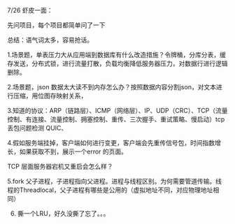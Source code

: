 7/26  虾皮一面：

先问项目，每个项目都简单问了一下

总结：语气词太多，容易抢话。

1.场景题，单表压力大从应用端到数据库有什么改造措施？令牌桶，分库分表，缓存发送，分布式锁，进行流量打散，负载均衡降低服务器压力，对数据行进行逻辑删除。

2.场景题，json 数据太大读不到内存怎么办？按照数据内容分割json，对文本进行压缩，用位图存映射关系，

3.知道的协议：ARP（链路层）、ICMP（网络层）、IP、UDP（CRC）、TCP（流量控制、有连接、流量控制、拥塞控制、重传、三次握手、重试策略、慢启动）tcp 丢包问题检测 QUIC、

4.假如服务端挂掉，客户端如何进行变更，客户端会先重传信号包，时间指数增长，如果获取不到，展示一个error 的页面。  

TCP 层面服务器宕机又重启会怎么样？

5.fork 父子进程，子进程指向父进程。进程与线程区别。为何需要管道传输。线程的Threadlocal，父子进程有哪些是公用的（虚拟地址不同，对应物理地址相同）

6. 撕一个LRU，好久没撕了忘了。。。
